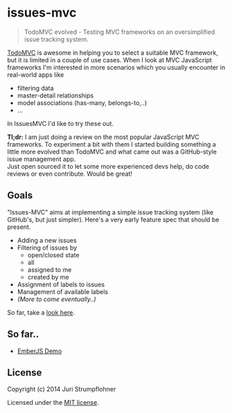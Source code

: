 issues-mvc
==========

> TodoMVC evolved - Testing MVC frameworks on an oversimplified issue tracking system.

[TodoMVC](http://todomvc.com/) is awesome in helping you to select a suitable MVC framework, but it is limited in a couple of use cases. When I look at MVC JavaScript frameworks I'm interested in more scenarios which you usually encounter in real-world apps like

- filtering data
- master-detail relationships
- model associations (has-many, belongs-to,..)
- ...

In IssuesMVC I'd like to try these out.

**Tl;dr:** I am just doing a review on the most popular JavaScript MVC frameworks. To experiment a bit with them I started building something a little more evolved than TodoMVC and what came out was a GitHub-style issue management app.  
Just open sourced it to let some more experienced devs help, do code reviews or even contribute. Would be great!

## Goals

"Issues-MVC" aims at implementing a simple issue tracking system (like GitHub's, but just simpler). Here's a very early feature spec that should be present.

- Adding a new issues
- Filtering of issues by
  - open/closed state
  - all
  - assigned to me
  - created by me
- Assignment of labels to issues
- Management of available labels
- _(More to come eventually..)_

So far, take a [look here](https://github.com/juristr/issues-mvc/issues).

## So far..

- [EmberJS Demo](http://juristr.com/issues-mvc/ember/index.html)

## License

Copyright (c) 2014 Juri Strumpflohner

Licensed under the [MIT license](https://github.com/juristr/issues-mvc/blob/master/LICENSE).
